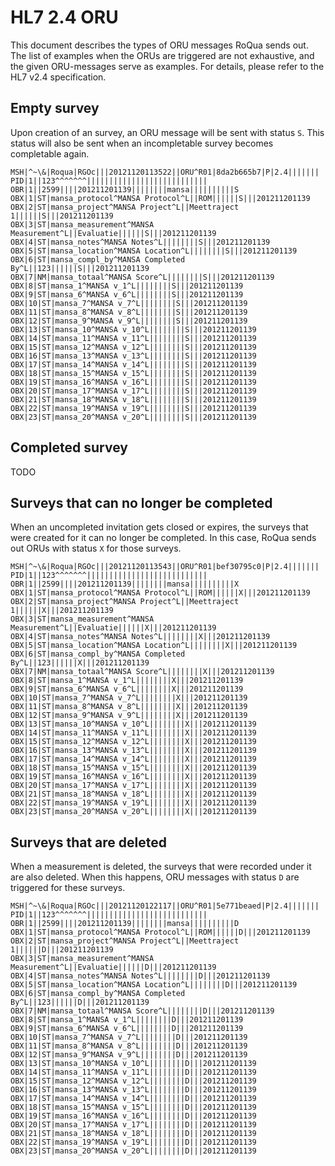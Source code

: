HL7 2.4 ORU
===========

This document describes the types of ORU messages RoQua sends out. The list of
examples when the ORUs are triggered are not exhaustive, and the given ORU-messages
serve as examples. For details, please refer to the HL7 v2.4 specification.

## Empty survey

Upon creation of an survey, an ORU message will be sent with status `S`. This status
will also be sent when an incompletable survey becomes completable again.

```
MSH|^~\&|Roqua|RGOc|||20121120113522||ORU^R01|8da2b665b7|P|2.4|||||||
PID|1||123^^^^^^^|||||||||||||||||||||||||||
OBR|1||2599||||201211201139||||||||mansa||||||||||S
OBX|1|ST|mansa_protocol^MANSA Protocol^L||ROM||||||S|||201211201139
OBX|2|ST|mansa_project^MANSA Project^L||Meettraject 1||||||S|||201211201139
OBX|3|ST|mansa_measurement^MANSA Measurement^L||Evaluatie||||||S|||201211201139
OBX|4|ST|mansa_notes^MANSA Notes^L||||||||S|||201211201139
OBX|5|ST|mansa_location^MANSA Location^L||||||||S|||201211201139
OBX|6|ST|mansa_compl_by^MANSA Completed By^L||123||||||S|||201211201139
OBX|7|NM|mansa_totaal^MANSA Score^L||||||||S|||201211201139
OBX|8|ST|mansa_1^MANSA v_1^L||||||||S|||201211201139
OBX|9|ST|mansa_6^MANSA v_6^L||||||||S|||201211201139
OBX|10|ST|mansa_7^MANSA v_7^L||||||||S|||201211201139
OBX|11|ST|mansa_8^MANSA v_8^L||||||||S|||201211201139
OBX|12|ST|mansa_9^MANSA v_9^L||||||||S|||201211201139
OBX|13|ST|mansa_10^MANSA v_10^L||||||||S|||201211201139
OBX|14|ST|mansa_11^MANSA v_11^L||||||||S|||201211201139
OBX|15|ST|mansa_12^MANSA v_12^L||||||||S|||201211201139
OBX|16|ST|mansa_13^MANSA v_13^L||||||||S|||201211201139
OBX|17|ST|mansa_14^MANSA v_14^L||||||||S|||201211201139
OBX|18|ST|mansa_15^MANSA v_15^L||||||||S|||201211201139
OBX|19|ST|mansa_16^MANSA v_16^L||||||||S|||201211201139
OBX|20|ST|mansa_17^MANSA v_17^L||||||||S|||201211201139
OBX|21|ST|mansa_18^MANSA v_18^L||||||||S|||201211201139
OBX|22|ST|mansa_19^MANSA v_19^L||||||||S|||201211201139
OBX|23|ST|mansa_20^MANSA v_20^L||||||||S|||201211201139
```

## Completed survey

TODO

## Surveys that can no longer be completed

When an uncompleted invitation gets closed or expires, the surveys that were created
for it can no longer be completed. In this case, RoQua sends out ORUs with status `X`
for those surveys.

```
MSH|^~\&|Roqua|RGOc|||20121120113543||ORU^R01|bef30795c0|P|2.4|||||||
PID|1||123^^^^^^^|||||||||||||||||||||||||||
OBR|1||2599||||201211201139||||||||mansa||||||||||X
OBX|1|ST|mansa_protocol^MANSA Protocol^L||ROM||||||X|||201211201139
OBX|2|ST|mansa_project^MANSA Project^L||Meettraject 1||||||X|||201211201139
OBX|3|ST|mansa_measurement^MANSA Measurement^L||Evaluatie||||||X|||201211201139
OBX|4|ST|mansa_notes^MANSA Notes^L||||||||X|||201211201139
OBX|5|ST|mansa_location^MANSA Location^L||||||||X|||201211201139
OBX|6|ST|mansa_compl_by^MANSA Completed By^L||123||||||X|||201211201139
OBX|7|NM|mansa_totaal^MANSA Score^L||||||||X|||201211201139
OBX|8|ST|mansa_1^MANSA v_1^L||||||||X|||201211201139
OBX|9|ST|mansa_6^MANSA v_6^L||||||||X|||201211201139
OBX|10|ST|mansa_7^MANSA v_7^L||||||||X|||201211201139
OBX|11|ST|mansa_8^MANSA v_8^L||||||||X|||201211201139
OBX|12|ST|mansa_9^MANSA v_9^L||||||||X|||201211201139
OBX|13|ST|mansa_10^MANSA v_10^L||||||||X|||201211201139
OBX|14|ST|mansa_11^MANSA v_11^L||||||||X|||201211201139
OBX|15|ST|mansa_12^MANSA v_12^L||||||||X|||201211201139
OBX|16|ST|mansa_13^MANSA v_13^L||||||||X|||201211201139
OBX|17|ST|mansa_14^MANSA v_14^L||||||||X|||201211201139
OBX|18|ST|mansa_15^MANSA v_15^L||||||||X|||201211201139
OBX|19|ST|mansa_16^MANSA v_16^L||||||||X|||201211201139
OBX|20|ST|mansa_17^MANSA v_17^L||||||||X|||201211201139
OBX|21|ST|mansa_18^MANSA v_18^L||||||||X|||201211201139
OBX|22|ST|mansa_19^MANSA v_19^L||||||||X|||201211201139
OBX|23|ST|mansa_20^MANSA v_20^L||||||||X|||201211201139
```

## Surveys that are deleted

When a measurement is deleted, the surveys that were recorded under it are
also deleted. When this happens, ORU messages with status `D` are triggered
for these surveys.

```
MSH|^~\&|Roqua|RGOc|||20121120122117||ORU^R01|5e771beaed|P|2.4|||||||
PID|1||123^^^^^^^|||||||||||||||||||||||||||
OBR|1||2599||||201211201139||||||||mansa||||||||||D
OBX|1|ST|mansa_protocol^MANSA Protocol^L||ROM||||||D|||201211201139
OBX|2|ST|mansa_project^MANSA Project^L||Meettraject 1||||||D|||201211201139
OBX|3|ST|mansa_measurement^MANSA Measurement^L||Evaluatie||||||D|||201211201139
OBX|4|ST|mansa_notes^MANSA Notes^L||||||||D|||201211201139
OBX|5|ST|mansa_location^MANSA Location^L||||||||D|||201211201139
OBX|6|ST|mansa_compl_by^MANSA Completed By^L||123||||||D|||201211201139
OBX|7|NM|mansa_totaal^MANSA Score^L||||||||D|||201211201139
OBX|8|ST|mansa_1^MANSA v_1^L||||||||D|||201211201139
OBX|9|ST|mansa_6^MANSA v_6^L||||||||D|||201211201139
OBX|10|ST|mansa_7^MANSA v_7^L||||||||D|||201211201139
OBX|11|ST|mansa_8^MANSA v_8^L||||||||D|||201211201139
OBX|12|ST|mansa_9^MANSA v_9^L||||||||D|||201211201139
OBX|13|ST|mansa_10^MANSA v_10^L||||||||D|||201211201139
OBX|14|ST|mansa_11^MANSA v_11^L||||||||D|||201211201139
OBX|15|ST|mansa_12^MANSA v_12^L||||||||D|||201211201139
OBX|16|ST|mansa_13^MANSA v_13^L||||||||D|||201211201139
OBX|17|ST|mansa_14^MANSA v_14^L||||||||D|||201211201139
OBX|18|ST|mansa_15^MANSA v_15^L||||||||D|||201211201139
OBX|19|ST|mansa_16^MANSA v_16^L||||||||D|||201211201139
OBX|20|ST|mansa_17^MANSA v_17^L||||||||D|||201211201139
OBX|21|ST|mansa_18^MANSA v_18^L||||||||D|||201211201139
OBX|22|ST|mansa_19^MANSA v_19^L||||||||D|||201211201139
OBX|23|ST|mansa_20^MANSA v_20^L||||||||D|||201211201139
```